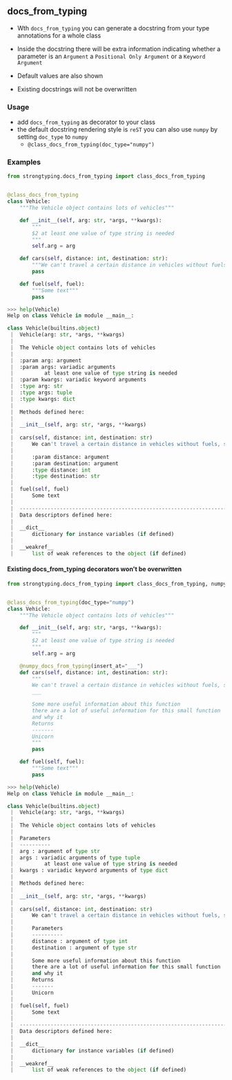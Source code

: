 ## docs_from_typing

- Wth `docs_from_typing` you can generate a docstring from your type annotations for a whole class
  
- Inside the docstring there will be extra information indicating whether a parameter is an `Argument` 
  a `Positional Only Argument` or a `Keyword Argument`
- Default values are also shown
- Existing docstrings will not be overwritten

### Usage
- add `docs_from_typing` as decorator to your class
- the default docstring rendering style is `reST` you can also use `numpy` by setting `doc_type` to `numpy`
    - `@class_docs_from_typing(doc_type="numpy")`

### Examples
```python
from strongtyping.docs_from_typing import class_docs_from_typing


@class_docs_from_typing
class Vehicle:
    """The Vehicle object contains lots of vehicles"""

    def __init__(self, arg: str, *args, **kwargs):
        """
        $2 at least one value of type string is needed
        """
        self.arg = arg

    def cars(self, distance: int, destination: str):
        """We can't travel a certain distance in vehicles without fuels, so here's the fuels"""
        pass

    def fuel(self, fuel):
        """Some text"""
        pass

>>> help(Vehicle)
Help on class Vehicle in module __main__:

class Vehicle(builtins.object)
 |  Vehicle(arg: str, *args, **kwargs)
 |  
 |  The Vehicle object contains lots of vehicles
 |  
 |  :param arg: argument 
 |  :param args: variadic arguments 
 |          at least one value of type string is needed
 |  :param kwargs: variadic keyword arguments 
 |  :type arg: str
 |  :type args: tuple
 |  :type kwargs: dict
 |  
 |  Methods defined here:
 |  
 |  __init__(self, arg: str, *args, **kwargs)
 |  
 |  cars(self, distance: int, destination: str)
 |      We can't travel a certain distance in vehicles without fuels, so here's the fuels
 |      
 |      :param distance: argument 
 |      :param destination: argument 
 |      :type distance: int
 |      :type destination: str
 |  
 |  fuel(self, fuel)
 |      Some text
 |  
 |  ----------------------------------------------------------------------
 |  Data descriptors defined here:
 |  
 |  __dict__
 |      dictionary for instance variables (if defined)
 |  
 |  __weakref__
 |      list of weak references to the object (if defined)
```

#### Existing docs_from_typing decorators won't be overwritten
```python
from strongtyping.docs_from_typing import class_docs_from_typing, numpy_docs_from_typing


@class_docs_from_typing(doc_type="numpy")
class Vehicle:
    """The Vehicle object contains lots of vehicles"""

    def __init__(self, arg: str, *args, **kwargs):
        """
        $2 at least one value of type string is needed
        """
        self.arg = arg

    @numpy_docs_from_typing(insert_at="___")
    def cars(self, distance: int, destination: str):
        """
        We can't travel a certain distance in vehicles without fuels, so here's the fuels
        ___

        Some more useful information about this function
        there are a lot of useful information for this small function
        and why it
        Returns
        -------
        Unicorn
        """
        pass

    def fuel(self, fuel):
        """Some text"""
        pass

>>> help(Vehicle)
Help on class Vehicle in module __main__:

class Vehicle(builtins.object)
 |  Vehicle(arg: str, *args, **kwargs)
 |  
 |  The Vehicle object contains lots of vehicles
 |  
 |  Parameters
 |  ----------
 |  arg : argument of type str
 |  args : variadic arguments of type tuple
 |          at least one value of type string is needed
 |  kwargs : variadic keyword arguments of type dict
 |  
 |  Methods defined here:
 |  
 |  __init__(self, arg: str, *args, **kwargs)
 |  
 |  cars(self, distance: int, destination: str)
 |      We can't travel a certain distance in vehicles without fuels, so here's the fuels
 |      
 |      Parameters
 |      ----------
 |      distance : argument of type int
 |      destination : argument of type str
 |      
 |      Some more useful information about this function
 |      there are a lot of useful information for this small function
 |      and why it
 |      Returns
 |      -------
 |      Unicorn
 |  
 |  fuel(self, fuel)
 |      Some text
 |  
 |  ----------------------------------------------------------------------
 |  Data descriptors defined here:
 |  
 |  __dict__
 |      dictionary for instance variables (if defined)
 |  
 |  __weakref__
 |      list of weak references to the object (if defined)
```
